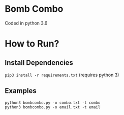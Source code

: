 # Bomb Combo

Coded in python 3.6

# How to Run?
## Install Dependencies
``` pip3 install -r requirements.txt ```
(requires python 3)
## Examples
```python3 bombcombo.py -o combo.txt -t combo``` <br>
```python3 bombcombo.py -o email.txt -t email```
